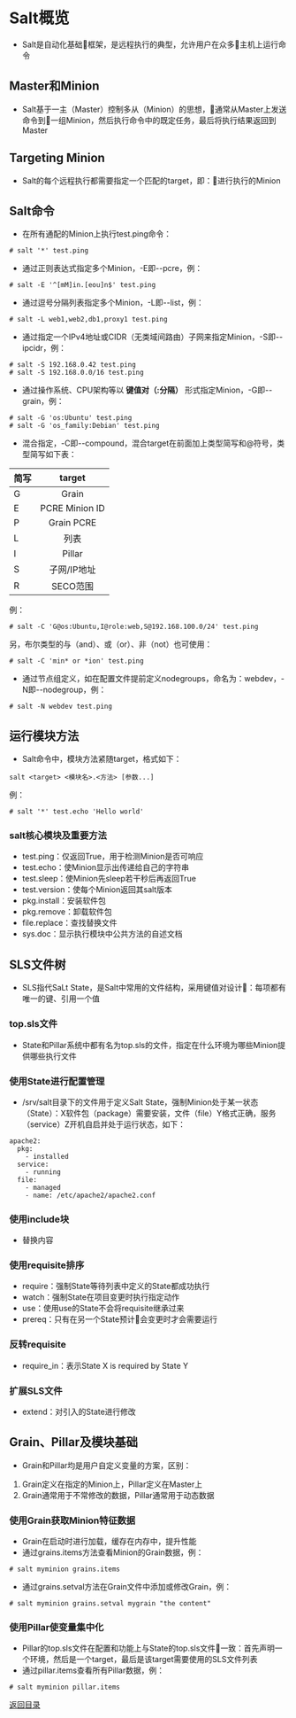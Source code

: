 # Salt概览
* Salt是自动化基础框架，是远程执行的典型，允许用户在众多主机上运行命令

## Master和Minion
* Salt基于一主（Master）控制多从（Minion）的思想，通常从Master上发送命令到一组Minion，然后执行命令中的既定任务，最后将执行结果返回到Master

## Targeting Minion
* Salt的每个远程执行都需要指定一个匹配的target，即：进行执行的Minion

## Salt命令
* 在所有通配的Minion上执行test.ping命令：
```
# salt '*' test.ping
```
* 通过正则表达式指定多个Minion，-E即--pcre，例：
```
# salt -E '^[mM]in.[eou]n$' test.ping 
```
* 通过逗号分隔列表指定多个Minion，-L即--list，例：
```
# salt -L web1,web2,db1,proxy1 test.ping
```
* 通过指定一个IPv4地址或CIDR（无类域间路由）子网来指定Minion，-S即--ipcidr，例：
```
# salt -S 192.168.0.42 test.ping
# salt -S 192.168.0.0/16 test.ping
```
* 通过操作系统、CPU架构等以 **键值对（:分隔）** 形式指定Minion，-G即--grain，例：
```
# salt -G 'os:Ubuntu' test.ping
# salt -G 'os_family:Debian' test.ping
```
* 混合指定，-C即--compound，混合target在前面加上类型简写和@符号，类型简写如下表：

|简写|target|
|-----------|:---------:|
|G|Grain|
|E|PCRE Minion ID|
|P|Grain PCRE|
|L|列表|
|I|Pillar|
|S|子网/IP地址|
|R|SECO范围|

例：
```
# salt -C 'G@os:Ubuntu,I@role:web,S@192.168.100.0/24' test.ping
```
另，布尔类型的与（and）、或（or）、非（not）也可使用：
```
# salt -C 'min* or *ion' test.ping
```
* 通过节点组定义，如在配置文件提前定义nodegroups，命名为：webdev，-N即--nodegroup，例：
```
# salt -N webdev test.ping
```

## 运行模块方法
* Salt命令中，模块方法紧随target，格式如下：
```
salt <target> <模块名>.<方法> [参数...]
```
例：
```
# salt '*' test.echo 'Hello world'
```

### salt核心模块及重要方法
* test.ping：仅返回True，用于检测Minion是否可响应
* test.echo：使Minion显示出传递给自己的字符串
* test.sleep：使Minion先sleep若干秒后再返回True
* test.version：使每个Minion返回其salt版本
* pkg.install：安装软件包
* pkg.remove：卸载软件包
* file.replace：查找替换文件
* sys.doc：显示执行模块中公共方法的自述文档

## SLS文件树
* SLS指代SaLt State，是Salt中常用的文件结构，采用键值对设计：每项都有唯一的键、引用一个值

### top.sls文件
* State和Pillar系统中都有名为top.sls的文件，指定在什么环境为哪些Minion提供哪些执行文件

### 使用State进行配置管理
* /srv/salt目录下的文件用于定义Salt State，强制Minion处于某一状态（State）：X软件包（package）需要安装，文件（file）Y格式正确，服务（service）Z开机自启并处于运行状态，如下：
```
apache2:
  pkg:
    - installed
  service:
    - running
  file:
    - managed
    - name: /etc/apache2/apache2.conf
```

### 使用include块
* 替换内容

### 使用requisite排序
* require：强制State等待列表中定义的State都成功执行
* watch：强制State在项目变更时执行指定动作
* use：使用use的State不会将requisite继承过来
* prereq：只有在另一个State预计会变更时才会需要运行

### 反转requisite
* require_in：表示State X is required by State Y

### 扩展SLS文件
* extend：对引入的State进行修改

## Grain、Pillar及模块基础
* Grain和Pillar均是用户自定义变量的方案，区别：
1. Grain定义在指定的Minion上，Pillar定义在Master上
2. Grain通常用于不常修改的数据，Pillar通常用于动态数据

### 使用Grain获取Minion特征数据
* Grain在启动时进行加载，缓存在内存中，提升性能
* 通过grains.items方法查看Minion的Grain数据，例：
```
# salt myminion grains.items
```
* 通过grains.setval方法在Grain文件中添加或修改Grain，例：
```
# salt myminion grains.setval mygrain "the content"
```

### 使用Pillar使变量集中化
* Pillar的top.sls文件在配置和功能上与State的top.sls文件一致：首先声明一个环境，然后是一个target，最后是该target需要使用的SLS文件列表
* 通过pillar.items查看所有Pillar数据，例：
```
# salt myminion pillar.items
```

[返回目录](../CONTENTS.md)